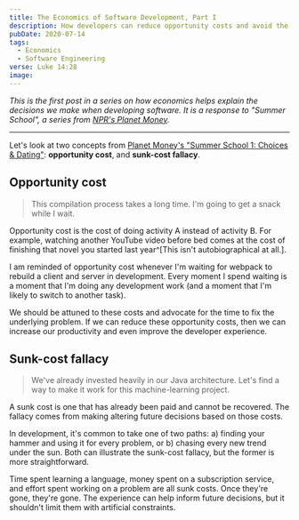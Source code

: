 ```yaml
---
title: The Economics of Software Development, Part I
description: How developers can reduce opportunity costs and avoid the sunk-cost fallacy
pubDate: 2020-07-14
tags:
  - Economics
  - Software Engineering
verse: Luke 14:28
image:
---
```


_This is the first post in a series on how economics helps explain the decisions we make when developing software. It is a response to "Summer School", a series from [NPR's Planet Money](https://www.npr.org/sections/money/)._

---

Let's look at two concepts from [Planet Money's "Summer School 1: Choices & Dating"](https://www.npr.org/2020/07/07/888690075/summer-school-1-choices-dating): **opportunity cost**, and **sunk-cost fallacy**.

## Opportunity cost

> This compilation process takes a long time. I'm going to get a snack while I wait.

Opportunity cost is the cost of doing activity A instead of activity B. For example, watching another YouTube video before bed comes at the cost of finishing that novel you started last year^[This isn't autobiographical at all.].

I am reminded of opportunity cost whenever I'm waiting for webpack to rebuild a client and server in development. Every moment I spend waiting is a moment that I'm doing any development work (and a moment that I'm likely to switch to another task).

We should be attuned to these costs and advocate for the time to fix the underlying problem. If we can reduce these opportunity costs, then we can increase our productivity and even improve the developer experience.

## Sunk-cost fallacy

> We've already invested heavily in our Java architecture. Let's find a way to make it work for this machine-learning project.

A sunk cost is one that has already been paid and cannot be recovered. The fallacy comes from making altering future decisions based on those costs.

In development, it's common to take one of two paths: a) finding your hammer and using it for every problem, or b) chasing every new trend under the sun. Both can illustrate the sunk-cost fallacy, but the former is more straightforward.

Time spent learning a language, money spent on a subscription service, and effort spent working on a problem are all sunk costs. Once they're gone, they're gone. The experience can help inform future decisions, but it shouldn't limit them with artificial constraints.
